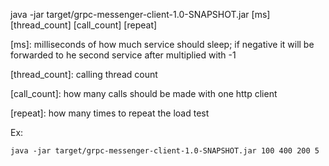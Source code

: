 java -jar target/grpc-messenger-client-1.0-SNAPSHOT.jar [ms] [thread_count] [call_count] [repeat]


[ms]: milliseconds of how much service should sleep; if negative it will be forwarded to he second service after multiplied with -1

[thread_count]: calling thread count

[call_count]: how many calls should be made with one http client

[repeat]: how many times to repeat the load test

Ex:
```
java -jar target/grpc-messenger-client-1.0-SNAPSHOT.jar 100 400 200 5
```